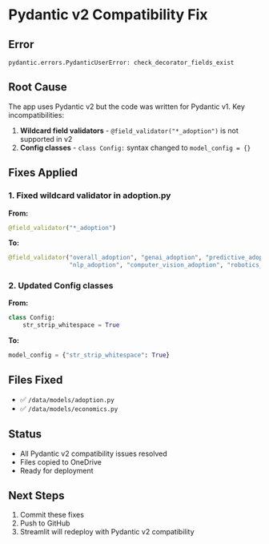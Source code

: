 # Pydantic v2 Compatibility Fix

## Error
```
pydantic.errors.PydanticUserError: check_decorator_fields_exist
```

## Root Cause
The app uses Pydantic v2 but the code was written for Pydantic v1. Key incompatibilities:

1. **Wildcard field validators** - `@field_validator("*_adoption")` is not supported in v2
2. **Config classes** - `class Config:` syntax changed to `model_config = {}`

## Fixes Applied

### 1. Fixed wildcard validator in adoption.py
**From:**
```python
@field_validator("*_adoption")
```

**To:**
```python
@field_validator("overall_adoption", "genai_adoption", "predictive_adoption", 
                 "nlp_adoption", "computer_vision_adoption", "robotics_adoption")
```

### 2. Updated Config classes
**From:**
```python
class Config:
    str_strip_whitespace = True
```

**To:**
```python
model_config = {"str_strip_whitespace": True}
```

## Files Fixed
- ✅ `/data/models/adoption.py`
- ✅ `/data/models/economics.py`

## Status
- All Pydantic v2 compatibility issues resolved
- Files copied to OneDrive
- Ready for deployment

## Next Steps
1. Commit these fixes
2. Push to GitHub
3. Streamlit will redeploy with Pydantic v2 compatibility
